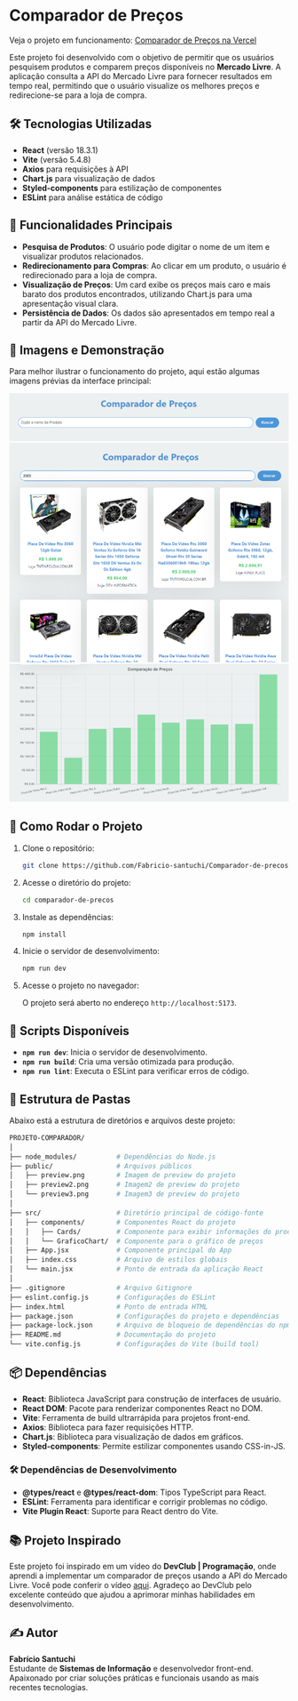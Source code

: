 # Comparador de Preços

Veja o projeto em funcionamento: [Comparador de Preços na Vercel](https://caffeine-oasis.vercel.app/)

Este projeto foi desenvolvido com o objetivo de permitir que os usuários pesquisem produtos e comparem preços disponíveis no **Mercado Livre**. A aplicação consulta a API do Mercado Livre para fornecer resultados em tempo real, permitindo que o usuário visualize os melhores preços e redirecione-se para a loja de compra.

## 🛠 Tecnologias Utilizadas

- **React** (versão 18.3.1)
- **Vite** (versão 5.4.8)
- **Axios** para requisições à API
- **Chart.js** para visualização de dados
- **Styled-components** para estilização de componentes
- **ESLint** para análise estática de código

## 🌟 Funcionalidades Principais

- **Pesquisa de Produtos**: O usuário pode digitar o nome de um item e visualizar produtos relacionados.
- **Redirecionamento para Compras**: Ao clicar em um produto, o usuário é redirecionado para a loja de compra.
- **Visualização de Preços**: Um card exibe os preços mais caro e mais barato dos produtos encontrados, utilizando Chart.js para uma apresentação visual clara.
- **Persistência de Dados**: Os dados são apresentados em tempo real a partir da API do Mercado Livre.

## 📸 Imagens e Demonstração

Para melhor ilustrar o funcionamento do projeto, aqui estão algumas imagens prévias da interface principal:

![Preview da aplicação](./public/preview.png)
![Preview da aplicação](./public/preview2.png)
![Preview da aplicação](./public/preview3.png)

## 🚀 Como Rodar o Projeto

1. Clone o repositório:

   ```bash
   git clone https://github.com/Fabricio-santuchi/Comparador-de-precos.git
   ```

2. Acesse o diretório do projeto:

   ```bash
   cd comparador-de-precos
   ```

3. Instale as dependências:

   ```bash
   npm install
   ```

4. Inicie o servidor de desenvolvimento:

   ```bash
   npm run dev
   ```

5. Acesse o projeto no navegador:

   O projeto será aberto no endereço `http://localhost:5173`.

## 📜 Scripts Disponíveis

- **`npm run dev`**: Inicia o servidor de desenvolvimento.
- **`npm run build`**: Cria uma versão otimizada para produção.
- **`npm run lint`**: Executa o ESLint para verificar erros de código.

## 📂 Estrutura de Pastas

Abaixo está a estrutura de diretórios e arquivos deste projeto:

```bash
PROJETO-COMPARADOR/
│
├── node_modules/          # Dependências do Node.js
├── public/                # Arquivos públicos
│   ├── preview.png        # Imagem de preview do projeto
│   ├── preview2.png       # Imagem2 de preview do projeto
│   └── preview3.png       # Imagem3 de preview do projeto
│
├── src/                   # Diretório principal de código-fonte
│   ├── components/        # Componentes React do projeto
│   │   ├── Cards/         # Componente para exibir informações do produto
│   │   └── GraficoChart/  # Componente para o gráfico de preços
│   ├── App.jsx            # Componente principal do App
│   ├── index.css          # Arquivo de estilos globais
│   └── main.jsx           # Ponto de entrada da aplicação React
│
├── .gitignore             # Arquivo Gitignore
├── eslint.config.js       # Configurações do ESLint
├── index.html             # Ponto de entrada HTML
├── package.json           # Configurações do projeto e dependências
├── package-lock.json      # Arquivo de bloqueio de dependências do npm
├── README.md              # Documentação do projeto
└── vite.config.js         # Configurações do Vite (build tool)
```

## 📦 Dependências

- **React**: Biblioteca JavaScript para construção de interfaces de usuário.
- **React DOM**: Pacote para renderizar componentes React no DOM.
- **Vite**: Ferramenta de build ultrarrápida para projetos front-end.
- **Axios**: Biblioteca para fazer requisições HTTP.
- **Chart.js**: Biblioteca para visualização de dados em gráficos.
- **Styled-components**: Permite estilizar componentes usando CSS-in-JS.

### 🛠 Dependências de Desenvolvimento

- **@types/react** e **@types/react-dom**: Tipos TypeScript para React.
- **ESLint**: Ferramenta para identificar e corrigir problemas no código.
- **Vite Plugin React**: Suporte para React dentro do Vite.

## 📚 Projeto Inspirado

Este projeto foi inspirado em um vídeo do **DevClub | Programação**, onde aprendi a implementar um comparador de preços usando a API do Mercado Livre. Você pode conferir o vídeo [aqui](https://www.youtube.com/watch?v=lNf4CUHtEGo&ab_channel=DevClub%7CPrograma%C3%A7%C3%A3o). Agradeço ao DevClub pelo excelente conteúdo que ajudou a aprimorar minhas habilidades em desenvolvimento.

## ✍️ Autor

**Fabrício Santuchi**  
Estudante de **Sistemas de Informação** e desenvolvedor front-end. Apaixonado por criar soluções práticas e funcionais usando as mais recentes tecnologias.
